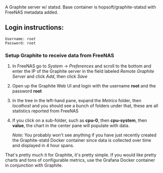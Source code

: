 A Graphite server w/ statsd. Base container is hopsoft/graphite-statsd with FreeNAS metadata added. 

## Login instructions:

```
Username: root
Password: root
```
### Setup Graphite to receive data from FreeNAS

1. In FreeNAS go to _System_ -> _Preferences_ and scroll to the bottom and enter the IP of the Graphite server in the field labeled _Remote Graphite Server_ and click _Add_, then click _Save_
2. Open up the Graphite Web UI and login with the username **root** and the password **root**
3. In the tree in the left-hand pane, expand the _Metrics_ folder, then _localhost_ and you should see a bunch of folders under that, these are all statistics reported from FreeNAS
4. If you click on a sub-folder, such as **cpu-0**, then **cpu-system**, then **value**, the chart in the center pane will populate with data. 
   
   _Note:_ You probably won't see anything if you have just recently created the Graphite-statd Docker container since data is collected over time and displayed in 4 hour spans.

That's pretty much it for Graphite, it's pretty simple. If you would like pretty charts and tons of configurable metrics, use the Grafana Docker container in conjunction with Graphite.
